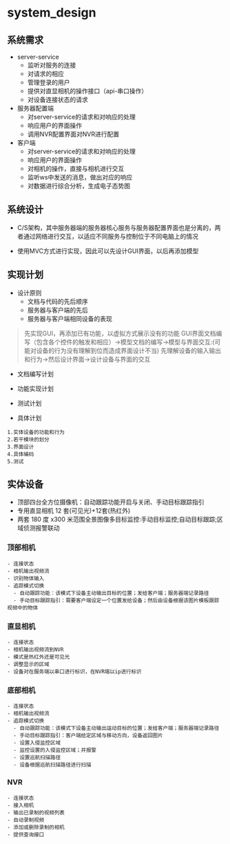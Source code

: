 # system_design
## 系统需求
- server-service
  - 监听对服务的连接
  - 对请求的相应
  - 管理登录的用户
  - 提供对直显相机的操作接口（api-串口操作）
  - 对设备连接状态的请求
- 服务器配置端
  - 对server-service的请求和对响应的处理
  - 响应用户的界面操作
  - 调用NVR配置界面对NVR进行配置
- 客户端
  - 对server-service的请求和对响应的处理
  - 响应用户的界面操作
  - 对相机的操作，直接与相机进行交互
  - 监听ws中发送的消息，做出对应的响应
  - 对数据进行综合分析，生成电子态势图





## 系统设计
- C/S架构，其中服务器端的服务器核心服务与服务器配置界面也是分离的，两者通过网络进行交互，以适应不同服务与控制位于不同电脑上的情况

- 使用MVC方式进行实现，因此可以先设计GUI界面，以后再添加模型

## 实现计划

- 设计原则
  - 文档与代码的先后顺序
  - 服务器与客户端的先后
  - 服务器与客户端相同设备的表现


> 先实现GUI，再添加已有功能，以虚拟方式展示没有的功能
> GUI界面文档编写（包含各个控件的触发和相应）->模型文档的编写->模型与界面交互:(可能对设备的行为没有理解到位而造成界面设计不当)
>先理解设备的输入输出和行为->然后设计界面->设计设备与界面的交互

- 文档编写计划
- 功能实现计划
- 测试计划

- 具体计划

```shell
1.实体设备的功能和行为
2.若干模块的划分
3.界面设计
4.具体编码
5.测试
```

## 实体设备
- 顶部四台全方位摄像机：自动跟踪功能开启与关闭、手动目标跟踪指引
- 专用直显相机 12 套(可见光)+12套(热红外)
- 两套 180 度 x300 米范围全景图像多目标监控:手动目标监控;自动目标跟踪;区域侦测报警联动

### 顶部相机

```
- 连接状态
- 相机输出视频流
- 识别物体输入
- 追踪模式切换
  - 自动跟踪功能：该模式下设备主动输出目标的位置；发给客户端；服务器端记录路径
  - 手动目标跟踪指引：需要客户端设定一个位置发给设备；然后由设备根据该图片模板跟踪视频中的物体
```

### 直显相机
```
- 连接状态
- 相机输出视频流到NVR
- 模式是热红外还是可见光
- 调整显示的区域
- 设备对在服务端以串口进行标识，在NVR端以ip进行标识
```

### 底部相机
```
- 连接状态
- 相机输出视频流
- 追踪模式切换
  - 自动跟踪功能：该模式下设备主动输出运动目标的位置；发给客户端；服务器端记录路径
  - 手动目标跟踪指引：客户端给定区域与移动方向，设备返回图片
  - 设置入侵监控区域
  - 监控设置的入侵监控区域；并报警
  - 设置巡航扫描路径
  - 设备根据巡航扫描路径进行扫描
```

### NVR
```
- 连接状态
- 接入相机
- 输出已录制的视频列表
- 自动录制视频
- 添加或删除录制的相机
- 提供查询接口
```
